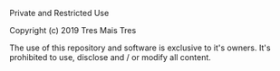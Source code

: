 Private and Restricted Use

Copyright (c) 2019 Tres Mais Tres

The use of this repository and software is exclusive to it's owners. It's prohibited to use, disclose and / or modify all content.